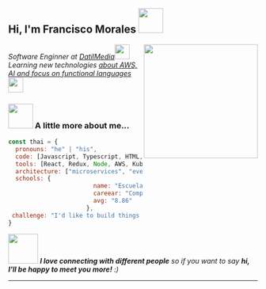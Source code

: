 <h2> Hi, I'm Francisco Morales <img src="https://avatars.githubusercontent.com/u/51379487?s=400&u=472553d9d48c837a31a4657637a9371175856403&v=4" width="50"></h2>
<img align='right' src="https://media.giphy.com/media/ieyl9zmCjO4b4t6qoY/giphy.gif" width="230">
<p><em>Software Enginner at <a href="http://www.unb.br">DatilMedia</a><img src="https://media.giphy.com/media/fYSnHlufseco8Fh93Z/giphy.gif" width="30"></br>Learning new technologies <a href="https://www.thoughtworks.com">about AWS, AI and focus on functional languages</a><img src="https://media.giphy.com/media/WUlplcMpOCEmTGBtBW/giphy.gif" width="30"> 
</em></p>

### <img src="https://media.giphy.com/media/VgCDAzcKvsR6OM0uWg/giphy.gif" width="50"> A little more about me...  

```javascript
const thai = {
  pronouns: "he" | "his",
  code: [Javascript, Typescript, HTML, CSS, Ruby, Python, Java, Clojure, C#, C/C++],
  tools: [React, Redux, Node, AWS, Kubernetes, Azure, Docker],
  architecture: ["microservices", "event-driven", "design system pattern"],
  schools: {
                        name: "Escuela Superior Politecnica del Litoral",
                        careear: "Computer Science",
                        avg: "8.86"
                      },
 challenge: "I'd like to build things but I love manage it."
}
```

<img src="https://media.giphy.com/media/LnQjpWaON8nhr21vNW/giphy.gif" width="60"> <em><b>I love connecting with different people</b> so if you want to say <b>hi, I'll be happy to meet you more!</b> :)</em>

---
